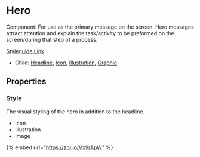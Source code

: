 # Hero

Component: For use as the primary message on the screen. Hero messages attract attention and explain the task/activity to be preformed on the screen/during that step of a process.

[Styleguide Link](https://zpl.io/adKmZ35)

* Child: [Headline](headline.md), [Icon](../overview/icon.md), [Illustration](../overview/graphic/illustration.md), [Graphic](../overview/graphic/)

## Properties

### Style

The visual styling of the hero in addition to the headline.

* Icon
* Illustration
* Image

{% embed url="https://zpl.io/Vx9rApW" %}
